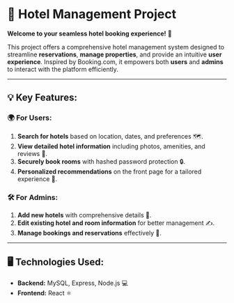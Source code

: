 

# 🏨 **Hotel Management Project**

**Welcome to your seamless hotel booking experience!** 🌟

This project offers a comprehensive hotel management system designed to streamline **reservations**, **manage properties**, and provide an intuitive **user experience**. Inspired by Booking.com, it empowers both **users** and **admins** to interact with the platform efficiently.

---

## 💡 **Key Features:**

### 🌍 **For Users:**
1. **Search for hotels** based on location, dates, and preferences 🗺️.
2. **View detailed hotel information** including photos, amenities, and reviews 📸.
3. **Securely book rooms** with hashed password protection 🔒.
4. **Personalized recommendations** on the front page for a tailored experience 🌟.

### 🛠️ **For Admins:**
1. **Add new hotels** with comprehensive details 🏨.
2. **Edit existing hotel and room information** for better management ✍️.
3. **Manage bookings and reservations** effectively 📅.

---

## 🖥️ **Technologies Used:**
- **Backend:** MySQL, Express, Node.js 💻
- **Frontend:** React ⚛️




